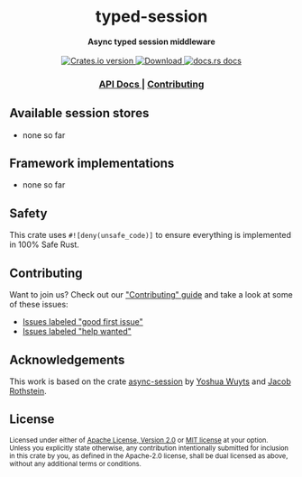 <h1 align="center">typed-session</h1>
<div align="center">
  <strong>
    Async typed session middleware
  </strong>
</div>

<br />

<div align="center">
  <!-- Crates version -->
  <a href="https://crates.io/crates/typed-session">
    <img src="https://img.shields.io/crates/v/typed-session.svg?style=flat-square"
    alt="Crates.io version" />
  </a>
  <!-- Downloads -->
  <a href="https://crates.io/crates/typed-session">
    <img src="https://img.shields.io/crates/d/typed-session.svg?style=flat-square"
      alt="Download" />
  </a>
  <!-- docs.rs docs -->
  <a href="https://docs.rs/typed-session">
    <img src="https://img.shields.io/badge/docs-latest-blue.svg?style=flat-square"
      alt="docs.rs docs" />
  </a>
</div>

<div align="center">
  <h3>
    <a href="https://docs.rs/typed-session">
      API Docs
    </a>
    <span> | </span>
    <a href="https://github.com/ISibboI/typed-session/blob/main/.github/CONTRIBUTING.md">
      Contributing
    </a>
  </h3>
</div>

## Available session stores

* none so far

## Framework implementations

* none so far

## Safety
This crate uses ``#![deny(unsafe_code)]`` to ensure everything is implemented in 100% Safe Rust.

## Contributing
Want to join us? Check out our ["Contributing" guide][contributing] and take a
look at some of these issues:

- [Issues labeled "good first issue"][good-first-issue]
- [Issues labeled "help wanted"][help-wanted]

[contributing]: https://github.com/http-rs/typed-session/blob/main/.github/CONTRIBUTING.md
[good-first-issue]: https://github.com/http-rs/typed-session/labels/good%20first%20issue
[help-wanted]: https://github.com/http-rs/typed-session/labels/help%20wanted

## Acknowledgements

This work is based on the crate [async-session](https://crates.io/crate/async-session) by 
[Yoshua Wuyts](https://github.com/yoshuawuyts) and
[Jacob Rothstein](https://github.com/jbr).

## License

<sup>
Licensed under either of <a href="LICENSE-APACHE">Apache License, Version
2.0</a> or <a href="LICENSE-MIT">MIT license</a> at your option.
</sup>

<br/>

<sub>
Unless you explicitly state otherwise, any contribution intentionally submitted
for inclusion in this crate by you, as defined in the Apache-2.0 license, shall
be dual licensed as above, without any additional terms or conditions.
</sub>
